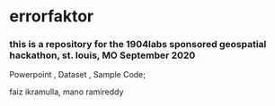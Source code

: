 # errorfaktor
### this is a repository for the 1904labs sponsored geospatial hackathon, st. louis, MO  September 2020
Powerpoint , Dataset , Sample Code;

faiz ikramulla, mano ramireddy
